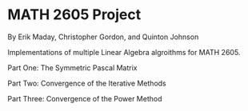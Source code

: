 MATH 2605 Project
===================

By Erik Maday, Christopher Gordon, and Quinton Johnson

Implementations of multiple Linear Algebra algroithms for MATH 2605.

Part One: The Symmetric Pascal Matrix

Part Two: Convergence of the Iterative Methods

Part Three: Convergence of the Power Method
